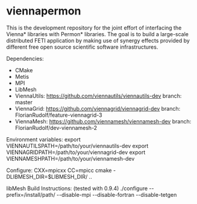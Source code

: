 # viennapermon

This is the development repository for the joint effort of interfacing the Vienna* libraries with Permon* libraries.
The goal is to build a large-scale distributed FETI application by making use of synergy effects provided by
different free open source scientific software infrastructures.

Dependencies:
- CMake
- Metis
- MPI
- LibMesh
- ViennaUtils: https://github.com/viennautils/viennautils-dev  branch: master
- ViennaGrid:  https://github.com/viennagrid/viennagrid-dev    branch: FlorianRudolf/feature-viennagrid-3
- ViennaMesh:  https://github.com/viennamesh/viennamesh-dev    branch: FlorianRudolf/dev-viennamesh-2


Environment variables:
export VIENNAUTILSPATH=/path/to/your/viennautils-dev
export VIENNAGRIDPATH=/path/to/your/viennagrid-dev
export VIENNAMESHPATH=/path/to/your/viennamesh-dev


Configure:
CXX=mpicxx CC=mpicc cmake -DLIBMESH_DIR=$LIBMESH_DIR/ ..





libMesh Build Instructions: (tested with 0.9.4)
  ./configure --prefix=/install/path/ --disable-mpi --disable-fortran --disable-tetgen


